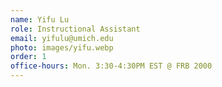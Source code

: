 ```yaml
---
name: Yifu Lu
role: Instructional Assistant
email: yifulu@umich.edu
photo: images/yifu.webp
order: 1
office-hours: Mon. 3:30-4:30PM EST @ FRB 2000
---
```

